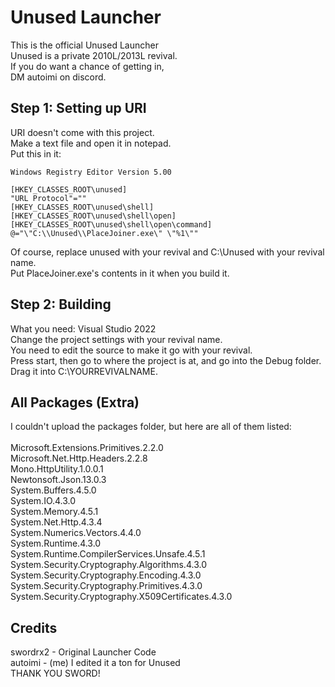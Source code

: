 # Unused Launcher
This is the official Unused Launcher<br>Unused is a private 2010L/2013L revival.<br>If you do want a chance of getting in,<br>DM autoimi on discord.
## Step 1: Setting up URI
URI doesn't come with this project.<br>Make a text file and open it in notepad.<br>Put this in it:<br>
```reg
Windows Registry Editor Version 5.00

[HKEY_CLASSES_ROOT\unused]
"URL Protocol"=""
[HKEY_CLASSES_ROOT\unused\shell]
[HKEY_CLASSES_ROOT\unused\shell\open]
[HKEY_CLASSES_ROOT\unused\shell\open\command] 
@="\"C:\\Unused\\PlaceJoiner.exe\" \"%1\""
```
Of course, replace unused with your revival and C:\\Unused with your revival name.<br>Put PlaceJoiner.exe's contents in it when you build it.
## Step 2: Building
What you need: Visual Studio 2022<br>Change the project settings with your revival name.<br>You need to edit the source to make it go with your revival.<br>Press start, then go to where the project is at, and go into the Debug folder.<br>Drag it into C:\YOURREVIVALNAME.
## All Packages (Extra)
I couldn't upload the packages folder, but here are all of them listed:<br><br>Microsoft.Extensions.Primitives.2.2.0<br>Microsoft.Net.Http.Headers.2.2.8<br>Mono.HttpUtility.1.0.0.1<br>Newtonsoft.Json.13.0.3<br>System.Buffers.4.5.0<br>System.IO.4.3.0<br>System.Memory.4.5.1<br>System.Net.Http.4.3.4<br>System.Numerics.Vectors.4.4.0<br>System.Runtime.4.3.0<br>System.Runtime.CompilerServices.Unsafe.4.5.1<br>System.Security.Cryptography.Algorithms.4.3.0<br>System.Security.Cryptography.Encoding.4.3.0<br>System.Security.Cryptography.Primitives.4.3.0<br>System.Security.Cryptography.X509Certificates.4.3.0
## Credits
swordrx2 - Original Launcher Code<br>autoimi - (me) I edited it a ton for Unused<br>THANK YOU SWORD!
